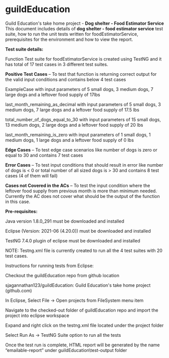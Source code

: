 # guildEducation
Guild Education's take home project - **Dog shelter - Food Estimator Service**
This document includes details of **dog shelter - food estimator service** test suite, how to run the unit tests written for foodEstimatorService, prerequisites for the environment and how to view the report. 

**Test suite details:**

Function Test suite for foodEstimatorService is created using TestNG and it has total of 17 test cases in 3 different test suites. 

**Positive Test Cases** – To test that function is returning correct output for the valid input conditions and contains below 4 test cases 

ExampleCase with input parameters of 5 small dogs, 3 medium dogs, 7 large dogs and a leftover food supply of 17lbs 

last_month_remaining_as_decimal with input parameters of 5 small dogs, 3 medium dogs, 7 large dogs and a leftover food supply of 17.5 lbs 

total_number_of_dogs_equal_to_30 with input parameters of 15 small dogs, 13 medium dogs, 2 large dogs and a leftover food supply of 20 lbs 

last_month_remaining_is_zero with input parameters of 1 small dogs, 1 medium dogs, 1 large dogs and a leftover food supply of 0 lbs 

**Edge Cases** – To test edge case scenarios like number of dogs is zero or equal to 30 and contains 7 test cases 

**Error Cases** – To test input conditions that should result in error like number of dogs is < 0 or total number of all sized dogs is > 30 and contains 8 test cases (4 of them will fail) 

**Cases not Covered in the ACs** – To test the input condition where the leftover food supply from previous month is more than minimum needed. Currently the AC does not cover what should be the output of the function in this case.  

**Pre-requisites:**

Java version 1.8.0_291 must be downloaded and installed 

Eclipse (Version: 2021-06 (4.20.0)) must be downloaded and installed 

TestNG 7.4.0 plugin of eclipse must be downloaded and installed 

NOTE: Testng.xml file is currently created to run all the 4 test suites with 20 test cases. 

Instructions for running tests from Eclipse: 

Checkout the guildEducation repo from github location  

sjagannathan123/guildEducation: Guild Education's take home project (github.com) 

In Eclipse, Select File -> Open projects from FileSystem menu item 

Navigate to the checked-out folder of guildEducation repo and import the project into eclipse workspace 

Expand and right click on the testng.xml file located under the project folder 

Select Run As -> TestNG Suite option to run all the tests 

Once the test run is complete, HTML report will be generated by the name “emailable-report” under guildEducation\test-output folder 
